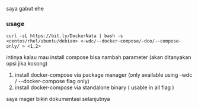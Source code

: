 saya gabut ehe

### usage

`curl -sL https://bit.ly/DockerNata | bash -s <centos/rhel/ubuntu/debian> <-wdc/--docker-compose/-dco/--compose-only/ > <1,2>`

intinya kalau mau install compose bisa nambah parameter (akan ditanyakan opsi jika kosong)
1) install docker-compose via package manager (only available using -wdc / --docker-compose flag only)
2) install docker-compose via standalone binary ( usable in all flag )

saya mager bikin dokumentasi selanjutnya
